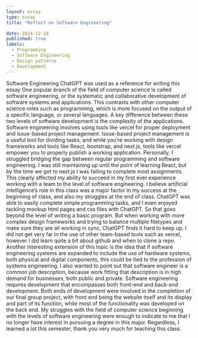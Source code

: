 ```yaml
---
layout: essay
type: essay
title: "Reflect on Software Engineering"

date: 2024-12-18
published: true
labels:
  - Programming
  - Software Engineering
  - Design patterns
  - Development
---
```

Software Engineering
ChatGPT was used as a reference for writing this essay
One popular branch of the field of computer science is called software engineering, or the systematic and collaborative development of software systems and applications.  This contrasts with other computer science roles such as programming, which is more focused on the output of a specific language, or several languages.  A key difference between these two levels of software development is the complexity of the applications.  Software engineering involves using tools like vercel for proper deployment and issue-based project management.  Issue-based project management is a useful tool for dividing tasks, and while you’re working with design frameworks and tools like React, bootstrap, and next.js, tools like vercel empower you to properly publish a working application.
Personally, I struggled bridging the gap between regular programming and software engineering.  I was still maintaining up until the point of learning React, but by the time we got to next.js I was failing to complete most assignments.  This clearly affected my ability to succeed in my first ever experience working with a team to the level of software engineering.  I believe artificial intelligence’s role in this class was a major factor in my success at the beginning of class, and also my struggles at the end of class.  ChatGPT was able to easily complete simple programming tasks, and I even enjoyed tackling mockup html pages and css files with ChatGPT.  So that goes beyond the level of writing a basic program.  But when working with more complex design frameworks and trying to balance multiple filetypes and make sure they are all working in sync, ChatGPT finds it hard to keep up.  I did not get very far in the use of other team-based tools such as vercel, however I did learn quite a bit about github and when to clone a repo.
Another interesting extension of this topic is the idea that if software engineering systems are expanded to include the use of hardware systems, both physical and digital components, this could be tied to the profession of systems engineering.  I also wanted to point out that software engineer is a common job description, because work fitting that description is in high demand for businesses, both public and private.  Software engineering requires development that encompasses both front-end and back-end development.  Both ends of development were involved in the completion of our final group project, with front end being the website itself and its display and part of its function, while most of the functionality was developed on the back end.
My struggles with the field of computer science beginning with the levels of software engineering were enough to indicate to me that I no longer have interest in pursuing a degree in this major.  Regardless, I learned a lot this semester, thank you very much for teaching this class.

